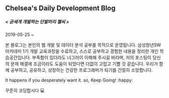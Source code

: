 ## Chelsea's Daily Development Blog

##### < 굳세게 개발하는 단발머리 첼씨 >

2019-05-25 ~

 본 블로그는 본인의 웹 개발 및 데이터 분석 공부를 목적으로 운영됩니다. 삼성청년SW아카데미 1기 개발 교육과정을 수료하고, 스스로 공부하고 경험한 내용을 정리한 개인 학습공간입니다. 부족함이 있더라도 너그러이 이해해 주시길 바라며, 저의 포스팅이 당신의 문제 해결에 조금이라도 도움이 되었다면 더없이 고맙고 기쁠 것 같습니다. 우리가 함께 공부하고, 공유하고, 성장하는 건강한 프로그래머가 되기를 간절히 소망합니다. 

It happens if you desperately want it. so, Keep Going! :happy:

꾸준히 코딩합시다 :computer:

